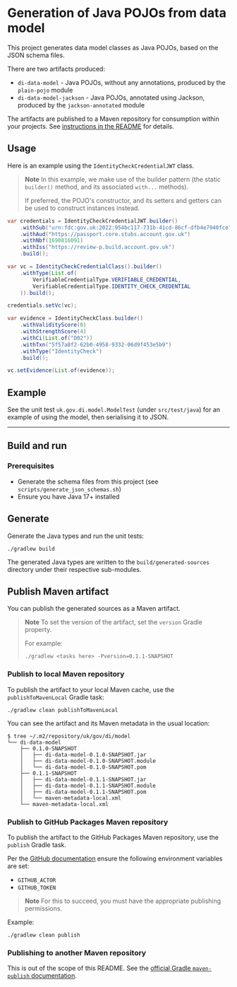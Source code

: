 # Generation of Java POJOs from data model

This project generates data model classes as Java POJOs, based on the JSON schema files.

There are two artifacts produced:

- `di-data-model` - Java POJOs, without any annotations, produced by the `plain-pojo` module
- `di-data-model-jackson` - Java POJOs, annotated using Jackson, produced by the `jackson-annotated` module

The artifacts are published to a Maven repository for consumption within your projects. See [instructions in the README](../../README.md) for details.

## Usage

Here is an example using the `IdentityCheckCredentialJWT` class.

> **Note**
> In this example, we make use of the builder pattern (the static `builder()` method, and its
> associated `with...` methods).
> 
> If preferred, the POJO's constructor, and its setters and getters can be used to construct
> instances instead. 

```java
var credentials = IdentityCheckCredentialJWT.builder()
    .withSub("urn:fdc:gov.uk:2022:954bc117-731b-41cd-86cf-dfb4e7940fce")
    .withAud("https://passport.core.stubs.account.gov.uk")
    .withNbf(1690816091)
    .withIss("https://review-p.build.account.gov.uk")
    .build();

var vc = IdentityCheckCredentialClass().builder()
    .withType(List.of(
        VerifiableCredentialType.VERIFIABLE_CREDENTIAL,
        VerifiableCredentialType.IDENTITY_CHECK_CREDENTIAL
    )).build();

credentials.setVc(vc);

var evidence = IdentityCheckClass.builder()
    .withValidityScore(0)
    .withStrengthScore(4)
    .withCi(List.of("D02"))
    .withTxn("5f57a8f2-62b0-4958-9332-06d9f453e5b9")
    .withType("IdentityCheck")
    .build();

vc.setEvidence(List.of(evidence));
```

## Example

See the unit test `uk.gov.di.model.ModelTest` (under `src/test/java`) for an example of using the
model, then serialising it to JSON.

---

## Build and run

### Prerequisites

- Generate the schema files from this project (see `scripts/generate_json_schemas.sh`)
- Ensure you have Java 17+ installed

## Generate

Generate the Java types and run the unit tests:

```shell
./gradlew build
```

The generated Java types are written to the `build/generated-sources` directory under their respective sub-modules.

## Publish Maven artifact

You can publish the generated sources as a Maven artifact.

> **Note**
> To set the version of the artifact, set the `version` Gradle property.
>
> For example:
> ```shell
> ./gradlew <tasks here> -Pversion=0.1.1-SNAPSHOT
> ```

### Publish to local Maven repository

To publish the artifact to your local Maven cache, use the `publishToMavenLocal` Gradle task:

```shell
./gradlew clean publishToMavenLocal
```

You can see the artifact and its Maven metadata in the usual location:

```
$ tree ~/.m2/repository/uk/gov/di/model
└── di-data-model
    ├── 0.1.0-SNAPSHOT
    │   ├── di-data-model-0.1.0-SNAPSHOT.jar
    │   ├── di-data-model-0.1.0-SNAPSHOT.module
    │   └── di-data-model-0.1.0-SNAPSHOT.pom
    ├── 0.1.1-SNAPSHOT
    │   ├── di-data-model-0.1.1-SNAPSHOT.jar
    │   ├── di-data-model-0.1.1-SNAPSHOT.module
    │   ├── di-data-model-0.1.1-SNAPSHOT.pom
    │   └── maven-metadata-local.xml
    └── maven-metadata-local.xml
```

### Publish to GitHub Packages Maven repository

To publish the artifact to the GitHub Packages Maven repository, use the `publish` Gradle task.

Per the [GitHub documentation](https://docs.github.com/en/actions/publishing-packages/publishing-java-packages-with-gradle) ensure the following environment variables are set:

- `GITHUB_ACTOR`
- `GITHUB_TOKEN`

> **Note**
> For this to succeed, you must have the appropriate publishing permissions.

Example:

```shell
./gradlew clean publish
```

### Publishing to another Maven repository

This is out of the scope of this README. See the [official Gradle `maven-publish` documentation](https://docs.gradle.org/current/userguide/publishing_maven.html#publishing_maven:complete_example).
